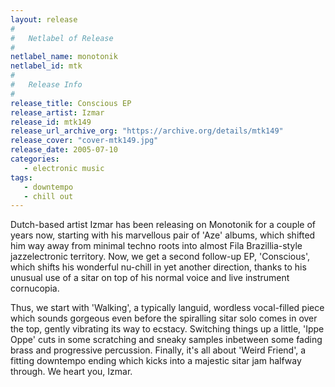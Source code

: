 ```yaml
---
layout: release
#
#   Netlabel of Release
#
netlabel_name: monotonik
netlabel_id: mtk
#
#   Release Info
#
release_title: Conscious EP
release_artist: Izmar
release_id: mtk149
release_url_archive_org: "https://archive.org/details/mtk149"
release_cover: "cover-mtk149.jpg"
release_date: 2005-07-10
categories:
   - electronic music
tags:
   - downtempo
   - chill out
---
```

Dutch-based artist Izmar has been releasing on Monotonik for a couple of years now, starting with his marvellous pair of 'Aze' albums, which shifted him way away from minimal techno roots into almost Fila Brazillia-style jazzelectronic territory. Now, we get a second follow-up EP, 'Conscious', which shifts his wonderful nu-chill in yet another direction, thanks to his unusual use of a sitar on top of his normal voice and live instrument cornucopia.

Thus, we start with 'Walking', a typically languid, wordless vocal-filled piece which sounds gorgeous even before the spiralling sitar solo comes in over the top, gently vibrating its way to ecstacy. Switching things up a little, 'Ippe Oppe' cuts in some scratching and sneaky samples inbetween some fading brass and progressive percussion. Finally, it's all about 'Weird Friend', a fitting downtempo ending which kicks into a majestic sitar jam halfway through. We heart you, Izmar.


